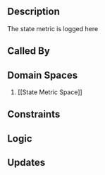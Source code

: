 ## Description

The state metric is logged here
## Called By
## Domain Spaces
1. [[State Metric Space]]
## Constraints
## Logic


## Updates

